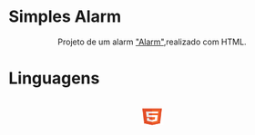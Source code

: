 # Simples Alarm
<p align="center">
 Projeto de um alarm <a href="https://drey021.github.io/Alarme/" target="_blank">"Alarm"</a>,realizado com HTML.
</p>

# Linguagens
<div  align="center"> 
  <div style="display: inline_block"><br>
  <img align="center" alt="HTML" height="30" width="40" src="https://raw.githubusercontent.com/devicons/devicon/master/icons/html5/html5-original.svg">
</div>
